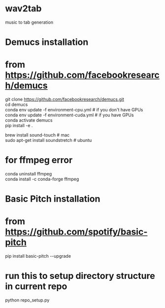 wav2tab
==============================

music to tab generation

# Demucs installation #
# from https://github.com/facebookresearch/demucs

git clone https://github.com/facebookresearch/demucs.git <br />
cd demucs <br />
conda env update -f environment-cpu.yml  # if you don't have GPUs <br />
conda env update -f environment-cuda.yml # if you have GPUs <br />
conda activate demucs <br />
pip install -e . <br />

brew install sound-touch  # mac <br />
sudo apt-get install soundstretch  # ubuntu <br />

# for ffmpeg error 
conda uninstall ffmpeg <br />
conda install -c conda-forge ffmpeg<br />

# Basic Pitch installation #
# from https://github.com/spotify/basic-pitch

pip install basic-pitch --upgrade

# run this to setup directory structure in current repo
python repo_setup.py

